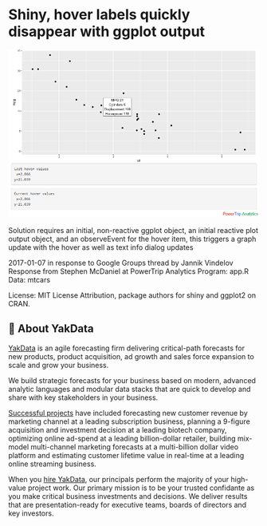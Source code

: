 # Shiny, hover labels quickly disappear with ggplot output

![](images/shiny_ggplot_hover_values_disappear_1.png)

Solution requires an initial, non-reactive ggplot object, 
   an initial reactive plot output object,
   and an observeEvent for the hover item, this triggers 
   a graph update with the hover as well as text info dialog updates
     
 2017-01-07 in response to Google Groups thread by Jannik Vindelov 
Response from Stephen McDaniel at PowerTrip Analytics
Program: app.R 
   Data: mtcars

License: MIT License
Attribution, package authors for shiny and ggplot2 on CRAN.

## 🎉 About YakData

[YakData](https://yakdata.com/) is an agile forecasting firm delivering critical-path forecasts for new products, product acquisition, ad growth and sales force expansion to scale and grow your business. 

We build strategic forecasts for your business based on modern, advanced analytic languages and modular data stacks that are quick to develop and share with key stakeholders in your business.

[Successful projects](https://yakdata.com/success) have included forecasting new customer revenue by marketing channel at a leading subscription business, planning a 9-figure acquisition and investment decision at a leading biotech company, optimizing online ad-spend at a leading billion-dollar retailer, building mix-model multi-channel marketing forecasts at a multi-billion dollar video platform and estimating customer lifetime value in real-time at a leading online streaming business.

When you [hire YakData](https://yakdata.com/pricing/), our principals perform the majority of your high-value project work. Our primary mission is to be your trusted confidante as you make critical business investments and decisions. We deliver results that are presentation-ready for executive teams, boards of directors and key investors.

